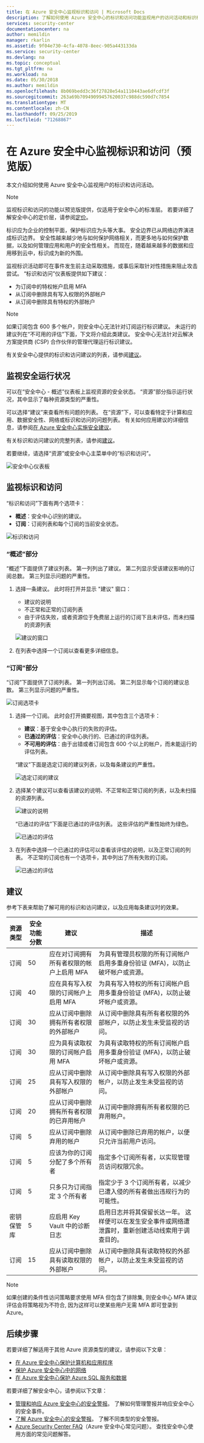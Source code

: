 ```yaml
---
title: 在 Azure 安全中心监视标识和访问 | Microsoft Docs
description: 了解如何使用 Azure 安全中心的标识和访问功能监视用户的访问活动和标识相关问题。
services: security-center
documentationcenter: na
author: memildin
manager: rkarlin
ms.assetid: 9f04e730-4cfa-4078-8eec-905a443133da
ms.service: security-center
ms.devlang: na
ms.topic: conceptual
ms.tgt_pltfrm: na
ms.workload: na
ms.date: 05/30/2018
ms.author: memildin
ms.openlocfilehash: 8b069bedd3c36f27828e54a1110443ae6dfcdf3f
ms.sourcegitcommit: 263a69b70949099457620037c988dc590d7c7854
ms.translationtype: MT
ms.contentlocale: zh-CN
ms.lasthandoff: 09/25/2019
ms.locfileid: "71268867"
---
```

# <a name="monitor-identity-and-access-in-azure-security-center-preview"></a>在 Azure 安全中心监视标识和访问（预览版）
本文介绍如何使用 Azure 安全中心监视用户的标识和访问活动。

> [!NOTE]
> 监视标识和访问的功能以预览版提供，仅适用于安全中心的标准层。 若要详细了解安全中心的定价层，请参阅[定价](security-center-pricing.md)。
>

标识应为企业的控制平面，保护标识应为头等大事。 安全边界已从网络边界演进成标识边界。 安全性越来越少地与如何保护网络相关，而更多地与如何保护数据，以及如何管理应用和用户的安全性相关。 而现在，随着越来越多的数据和应用移到云中，标识成为新的外围。

监视标识活动即可在事件发生前主动采取措施，或事后采取针对性措施来阻止攻击尝试。 “标识和访问”仪表板提供如下建议：

- 为订阅中的特权帐户启用 MFA
- 从订阅中删除具有写入权限的外部帐户
- 从订阅中删除具有特权的外部帐户

> [!NOTE]
> 如果订阅包含 600 多个帐户，则安全中心无法针对订阅运行标识建议。 未运行的建议列在“不可用的评估”下面，下文将介绍此类建议。
安全中心无法针对云解决方案提供商 (CSP) 合作伙伴的管理代理运行标识建议。
>

有关安全中心提供的标识和访问建议的列表，请参阅[建议](security-center-identity-access.md#recommendations)。

## <a name="monitoring-security-health"></a>监视安全运行状况
可以在“安全中心 - 概述”仪表板上监视资源的安全状态。 “资源”部分指示运行状况，其中显示了每种资源类型的严重性。

可以选择“建议”来查看所有问题的列表。 在“资源”下，可以查看特定于计算和应用、数据安全性、网络或标识和访问的问题列表。 有关如何应用建议的详细信息，请参阅[在 Azure 安全中心实施安全建议](security-center-recommendations.md)。

有关标识和访问建议的完整列表，请参阅[建议](security-center-identity-access.md#recommendations)。

若要继续，请选择“资源”或安全中心主菜单中的“标识和访问”。

![安全中心仪表板][1]

## <a name="monitor-identity-and-access"></a>监视标识和访问
“标识和访问”下面有两个选项卡：

- **概述**：安全中心识别的建议。
- **订阅**：订阅列表和每个订阅的当前安全状态。

![标识和访问][2]

### <a name="overview-section"></a>“概述”部分
“概述”下面提供了建议列表。 第一列列出了建议。 第二列显示受该建议影响的订阅总数。 第三列显示问题的严重性。

1. 选择一条建议。 此时将打开并显示 "建议" 窗口：

   - 建议的说明
   - 不正常和正常的订阅列表
   - 由于评估失败，或者资源位于免费层上运行的订阅下且未评估，而未扫描的资源列表

   ![建议的窗口][3]

1. 在列表中选择一个订阅以查看更多详细信息。

### <a name="subscriptions-section"></a>“订阅”部分
“订阅”下面提供了订阅列表。 第一列列出订阅。 第二列显示每个订阅的建议总数。 第三列显示问题的严重性。

![订阅选项卡][4]

1. 选择一个订阅。 此时会打开摘要视图，其中包含三个选项卡：

   - **建议**：基于安全中心执行的失败的评估。
   - **已通过的评估**：安全中心执行的、已通过的评估列表。
   - **不可用的评估**：由于出错或者订阅包含 600 个以上的帐户，而未能运行的评估列表。

   “建议”下面是选定订阅的建议列表，以及每条建议的严重性。

   ![选定订阅的建议][5]

1. 选择某个建议可以查看该建议的说明、不正常和正常订阅的列表，以及未扫描的资源列表。

   ![建议的说明][6]

   “已通过的评估”下面是已通过的评估列表。  这些评估的严重性始终为绿色。

   ![已通过的评估][7]

1. 在列表中选择一个已通过的评估可以查看该评估的说明，以及正常订阅的列表。 不正常的订阅也有一个选项卡，其中列出了所有失败的订阅。

   ![已通过的评估][8]

## <a name="recommendations"></a>建议
参考下表来帮助了解可用的标识和访问建议，以及应用每条建议时的效果。

|资源类型|安全功能分数|建议|描述|
|----|----|----|----|
|订阅|50|应在对订阅拥有所有者权限的帐户上启用 MFA|为具有管理员权限的所有订阅帐户启用多重身份验证 (MFA)，以防止破坏帐户或资源。|
|订阅|40|应在具有写入权限的订阅帐户上启用 MFA|为具有写入特权的所有订阅帐户启用多重身份验证 (MFA)，以防止破坏帐户或资源。|
|订阅|30|应从订阅中删除拥有所有者权限的外部帐户|从订阅中删除具有所有者权限的外部帐户，以防止发生未受监视的访问。|
|订阅|30|应为具有读取权限的订阅帐户启用 MFA|为具有读取特权的所有订阅帐户启用多重身份验证 (MFA)，以防止破坏帐户或资源。|
|订阅|25|应从订阅中删除具有写入权限的外部帐户|从订阅中删除具有写入权限的外部帐户，以防止发生未受监视的访问。 |
|订阅|20|应从订阅中删除拥有所有者权限的已弃用帐户|从订阅中删除拥有所有者权限的已弃用帐户。|
|订阅|5|应从订阅中删除弃用的帐户|从订阅中删除已弃用的帐户，以便只允许当前用户访问。 |
|订阅|5|应该为你的订阅分配了多个所有者|指定多个订阅所有者，以实现管理员访问权限冗余。|
|订阅|5|只多只为订阅指定 3 个所有者|指定少于 3 个订阅所有者，以减少已遭入侵的所有者做出违规行为的可能性。|
|密钥保管库|5|应启用 Key Vault 中的诊断日志|启用日志并将其保留长达一年。 这样便可以在发生安全事件或网络遭泄露时，重新创建活动线索用于调查目的。 |
|订阅|15|应从订阅中删除具有读取权限的外部帐户|从订阅中删除具有读取特权的外部帐户，以防止发生未受监视的访问。| 

> [!NOTE]
> 如果创建的条件性访问策略要求使用 MFA 但包含了排除集, 则安全中心 MFA 建议评估会将策略视为不符合, 因为这样可以使某些用户无需 MFA 即可登录到 Azure。

## <a name="next-steps"></a>后续步骤
若要详细了解适用于其他 Azure 资源类型的建议，请参阅以下文章：

- [在 Azure 安全中心保护计算机和应用程序](security-center-virtual-machine-protection.md)
- [保护 Azure 安全中心中的网络](security-center-network-recommendations.md)
- [在 Azure 安全中心保护 Azure SQL 服务和数据](security-center-sql-service-recommendations.md)

若要详细了解安全中心，请参阅以下文章：
* [管理和响应 Azure 安全中心的安全警报](https://docs.microsoft.com/azure/security-center/security-center-managing-and-responding-alerts)。 了解如何管理警报并响应安全中心的安全事件。
* [了解 Azure 安全中心的安全警报](https://docs.microsoft.com/azure/security-center/security-center-alerts-type)。 了解不同类型的安全警报。
* [Azure Security Center FAQ](security-center-faq.md)（Azure 安全中心常见问题）。 查找安全中心使用方面的常见问题解答。


<!--Image references-->
[1]: ./media/security-center-identity-access/overview.png
[2]: ./media/security-center-identity-access/identity-dashboard.png
[3]: ./media/security-center-identity-access/select-subscription.png
[4]: ./media/security-center-identity-access/subscriptions.png
[5]: ./media/security-center-identity-access/recommendations.png
[6]: ./media/security-center-identity-access/designate.png
[7]: ./media/security-center-identity-access/passed-assessments.png
[8]: ./media/security-center-identity-access/remove.png
